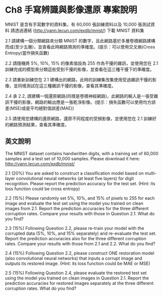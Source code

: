 # Ch8 手寫辨識與影像還原 專案說明
MNIST 是含有手寫數字的資料集，有 60,000 張訓練資料以及 10,000 張測試資料
請透過連結 (http://yann.lecun.com/exdb/mnist/) 下載 MNIST 資料集

2.1 請建構一個分類網路來分類 MNIST 的數字，且此網路基於多層卷積網路建構而成(至少五層)，並查看此時網路預測的準確度。(提示：可以使用交叉熵(Cross Entropy)當作損失函數)

2.2 請隨機將 5%, 10%, 15% 的像素值設為 255 作為干擾的雜訊，並使用您在 2.1 訓練完成的模型來分類這些受到干擾的影像，並查看在這三種干擾下的準確度。

2.3 請重新訓練您在 2.1 建構出的網路，此時的訓練集改集使用受過雜訊干擾的影像，並同樣測試在這三種雜訊干擾的影像，查看其準確度。

2.4 承 2.2, 請建構一個還原網路(同樣是卷積神經網路)，此網路的輸入是一張受雜訊干擾的影像，網路的輸出應是一張乾淨影像。(提示：損失函數可以使用均方誤差(MSE)或是平均絕對值誤差(MAE))

2.5 請使用您建構的還原網路，還原不同程度的受損影像，並使用您在 2.1 訓練好的網路預測結果，查看其準確度。

## 英文說明
The MNIST dataset contains handwritten digits, with a training set of 60,000 samples and a test set of 10,000 samples.
Please download it here: http://yann.lecun.com/exdb/mnist/

2.1 (20%) You are asked to construct a classification model based on multi-layer convolutional neural networks (at least five layers) for digit recognition. Please report the prediction accuracy for the test set. (Hint: its loss function could be cross entropy)

2.2 (15%) Please randomly set 5%, 10%, and 15% of pixels to 255 for each image and evaluate the test set using the model you trained on clean images from 2.1. Report the prediction accuracies for the three different corruption rates. Compare your results with those in Question 2.1. What do you find?

2.3 (15%) Following Question 2.2, please re-train your model with the corrupted data (5%, 10%, and 15% separately) and re-evaluate the test set.
Report the prediction accuracies also for the three different corruption rates. Compare your results with those from 2.1 and 2.2. What do you find?
  
2.4 (15%) Following Question 2.2, please construct ONE restoration model (also convolutional neural networks) that inputs a corrupt image and outputs its restored image. (Hint: its loss function could be MAE or MSE)

2.5 (15%) Following Question 2.4, please evaluate the restored test set using the model you trained on clean images in Question 2.1. Report the prediction accuracies for restored images separately at the three different corruption rates. What do you find?